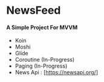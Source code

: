 # NewsFeed

#### A Simple Project For MVVM

- Koin
- Moshi
- Glide
- Coroutine (In-Progress)
- Paging (In-Progress)
- News Api : [https://newsapi.org/]

